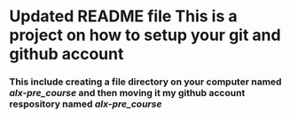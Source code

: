 ﻿# Updated README file This is a project on how to setup your git and github account
### This include creating a file directory on your computer named *alx-pre_course* and then moving it my github account respository named *alx-pre_course*
